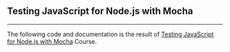 ## Testing JavaScript for Node.js with Mocha
---------

The following code and documentation is the result of [Testing JavaScript for Node.js with Mocha](https://app.pluralsight.com/library/courses/mocha-javascript-testing-nodejs) Course.
